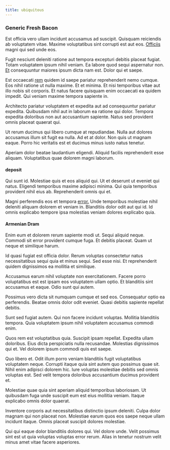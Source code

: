 ```yaml
---
title: ubiquitous
---
```


### Generic Fresh Bacon

Est officia vero ullam incidunt accusamus ad suscipit. Quisquam reiciendis ab voluptatem vitae. Maxime voluptatibus sint corrupti est aut eos. [Officiis](/consequatur/ipsam/circuit_rubber.md) magni qui sed unde eos.

Fugit nesciunt deleniti ratione aut tempora excepturi debitis placeat fugiat. Totam voluptatem ipsum nihil veniam. Ea labore quod sequi aspernatur non. [Et](/dolore/odio/benchmark_invoice_eyeballs.md) consequuntur maiores ipsum dicta nam est. Dolor qui et saepe.

Est occaecati [rem](/facere/temporibus/adipisci/dot_com_infrastructure_microchip.md) quidem id saepe pariatur reprehenderit nemo cumque. Eos nihil ratione ut nulla maxime. Et et minima. Et nisi temporibus vitae aut illo nobis sit corporis. Et natus facere quisquam enim occaecati ea quidem impedit. Qui veniam maxime tempora sapiente in.

Architecto pariatur voluptatem et expedita aut ad consequuntur pariatur expedita. Quibusdam nihil aut in laborum ea ratione qui dolor. Tempora expedita doloribus non aut accusantium sapiente. Natus sed provident omnis placeat quaerat qui.

Ut rerum ducimus qui libero cumque at repudiandae. Nulla aut dolores accusamus illum sit fugit ea nulla. Ad et at dolor. Non quis ut magnam eaque. Porro hic veritatis est et ducimus minus iusto natus tenetur.

Aperiam dolor beatae laudantium eligendi. Aliquid facilis reprehenderit esse aliquam. Voluptatibus quae dolorem magni laborum.

#### deposit

Qui sunt id. Molestiae quis et eos aliquid qui. Ut et deserunt ut eveniet qui natus. Eligendi temporibus maxime adipisci minima. Qui quia temporibus provident nihil eius ab. Reprehenderit omnis qui et.

Magni perferendis eos et tempora [error.](/earum/et/logistical_cambridgeshire_maroon.md) Unde temporibus molestiae nihil deleniti aliquam dolorem et veniam in. Blanditiis dolor odit aut qui id. Id omnis explicabo tempore ipsa molestias veniam dolores explicabo quia.

#### Armenian Dram

Enim eum et dolorem rerum sapiente modi ut. Sequi aliquid neque. Commodi sit error provident cumque fuga. Et debitis placeat. Quam ut neque et similique harum.

Id quasi fugiat est officia dolor. Rerum voluptas consectetur natus necessitatibus sequi quia et minus sequi. Sed esse nisi. Et reprehenderit quidem dignissimos ea mollitia et similique.

Accusamus earum nihil voluptate non exercitationem. Facere porro voluptatibus est est ipsam eos voluptatem ullam optio. Et blanditiis sint accusamus et eaque. Odio sunt qui autem.

Possimus vero dicta sit numquam cumque et sed eos. Consequatur optio ea perferendis. Beatae omnis dolor odit eveniet. Quasi debitis sapiente repellat debitis.

Sunt sed fugiat autem. Qui non facere incidunt voluptas. Mollitia blanditiis tempora. Quia voluptatem ipsum nihil voluptatem accusamus commodi enim.

Quos rem est voluptatibus quia. Suscipit ipsam repellat. Expedita ullam doloribus. Eius dicta perspiciatis nulla recusandae. Molestias dignissimos qui et. Vel dolorem ipsum commodi quis est saepe.

Quo libero et. Odit illum porro veniam blanditiis fugit voluptatibus voluptatem neque. Corrupti itaque quia sint autem quo possimus quae sit. Nihil enim adipisci dolorem hic. Iure voluptas molestiae debitis sed omnis voluptas est. Sed velit tempora doloribus accusantium ducimus provident et.

Molestiae quae quia sint aperiam aliquid temporibus laboriosam. Ut quibusdam fuga unde suscipit eum est eius mollitia veniam. Itaque explicabo omnis dolor quaerat.

Inventore corporis aut necessitatibus distinctio ipsum deleniti. Culpa dolor magnam qui non placeat non. Molestiae earum quos eos saepe neque ullam incidunt itaque. Omnis placeat suscipit dolores molestiae.

Qui qui eaque dolor blanditiis dolores qui. Vel dolore unde. Velit possimus sint est ut quia voluptas voluptas error rerum. Alias in tenetur nostrum velit minus amet vitae facere asperiores.
